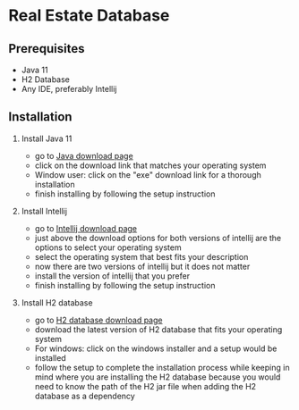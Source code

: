 # Real Estate Database

## Prerequisites
  - Java 11
  - H2 Database
  - Any IDE, preferably Intellij 
    
## Installation
1. Install Java 11
    - go to [Java download page](https://bit.ly/2EaaGtr "Java Official Site")
    - click on the download link that matches your operating system
    - Window user: click on the "exe" download link for a thorough installation
    - finish installing by following the setup instruction
    
2. Install Intellij
    - go to [Intellij download page](https://www.jetbrains.com/idea/download/#section=windows)   
    - just above the download options for both versions of intellij are the options 
       to select your operating system
    - select the operating system that best fits your description
    - now there are two versions of intellij but it does not matter
    - install the version of intellij that you prefer
    - finish installing by following the setup instruction
    
3. Install H2 database
    - go to [H2 database download page](https://www.h2database.com/html/download.html)
    - download the latest version of H2 database that fits your operating system
    - For windows: click on the windows installer and a setup would be installed
    - follow the setup to complete the installation process while keeping in mind where
      you are installing the H2 database because you would need to know the path of
      the H2 jar file when adding the H2 database as a dependency
        
    
    
